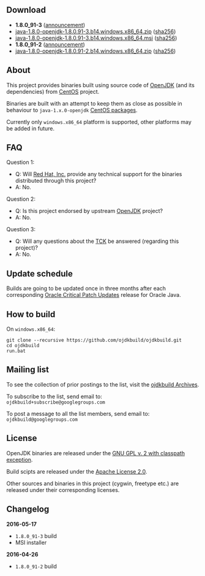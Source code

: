 Download
--------

 - **1.8.0_91-3** ([announcement](https://groups.google.com/d/msg/ojdkbuild/evdWEomOP5E/Ms2B1cz1CQAJ))
  - [java-1.8.0-openjdk-1.8.0.91-3.b14.windows.x86_64.zip](https://github.com/ojdkbuild/ojdkbuild/releases/download/1.8.0.91-3/java-1.8.0-openjdk-1.8.0.91-3.b14.windows.x86_64.zip) ([sha256](https://github.com/ojdkbuild/ojdkbuild/blob/master/resources/checksums/java-1.8.0-openjdk-1.8.0.91-3.b14.windows.x86_64.zip.sha256))
  - [java-1.8.0-openjdk-1.8.0.91-3.b14.windows.x86_64.msi](https://github.com/ojdkbuild/ojdkbuild/releases/download/1.8.0.91-3/java-1.8.0-openjdk-1.8.0.91-3.b14.windows.x86_64.msi) ([sha256](https://github.com/ojdkbuild/ojdkbuild/blob/master/resources/checksums/java-1.8.0-openjdk-1.8.0.91-3.b14.windows.x86_64.msi.sha256))
 - **1.8.0_91-2** ([announcement](https://groups.google.com/d/msg/ojdkbuild/WDXg0deZ57Q/K2G8eQiIBAAJ))
  - [java-1.8.0-openjdk-1.8.0.91-2.b14.windows.x86_64.zip](https://github.com/ojdkbuild/ojdkbuild/releases/download/1.8.0.91-2/java-1.8.0-openjdk-1.8.0.91-2.b14.windows.x86_64.zip) ([sha256](https://github.com/ojdkbuild/ojdkbuild/blob/master/resources/checksums/java-1.8.0-openjdk-1.8.0.91-2.b14.windows.x86_64.zip.sha256))

About
-----

This project provides binaries built using source code of [OpenJDK](http://openjdk.java.net/) (and its dependencies) from [CentOS](https://www.centos.org/) project.

Binaries are built with an attempt to keep them as close as possible in behaviour to `java-1.x.0-openjdk` [CentOS packages](https://git.centos.org/summary/?r=rpms/java-1.8.0-openjdk).

Currently only `windows.x86_64` platform is supported, other platforms may be added in future.

FAQ
---

Question 1:

 - Q: Will [Red Hat, Inc.](https://www.redhat.com/en) provide any technical support for the binaries distributed through this project?
 - A: No.

Question 2:

 - Q: Is this project endorsed by upstream [OpenJDK](http://openjdk.java.net/) project?
 - A: No.

Question 3:

 - Q: Will any questions about the [TCK](https://en.wikipedia.org/wiki/Technology_Compatibility_Kit) be answered (regarding this project)?
 - A: No.

Update schedule
---------------

Builds are going to be updated once in three months after each corresponding [Oracle Critical Patch Updates](http://www.oracle.com/technetwork/topics/security/alerts-086861.html) release for Oracle Java.

How to build
------------

On `windows.x86_64`:

    git clone --recursive https://github.com/ojdkbuild/ojdkbuild.git
    cd ojdkbuild
    run.bat

Mailing list
------------

To see the collection of prior postings to the list, visit the [ojdkbuild Archives](https://groups.google.com/forum/#!forum/ojdkbuild).

To subscribe to the list, send email to: `ojdkbuild+subscribe@googlegroups.com`

To post a message to all the list members, send email to: `ojdkbuild@googlegroups.com`

License
-------

OpenJDK binaries are released under the [GNU GPL v. 2 with classpath exception](https://github.com/ojdkbuild/ojdkbuild/blob/master/LICENSE).

Build scipts are released under the [Apache License 2.0](http://www.apache.org/licenses/LICENSE-2.0).

Other sources and binaries in this project (cygwin, freetype etc.) are released under their corresponding licenses.

Changelog
---------

**2016-05-17**

  * `1.8.0_91-3` build
  * MSI installer 

**2016-04-26**

  * `1.8.0_91-2` build

